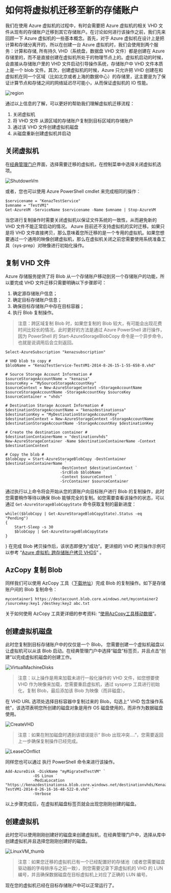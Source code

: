 # 如何将虚拟机迁移至新的存储账户 #

我们在使用 Azure 虚拟机的过程中，有时会需要把 Azure 虚拟机的相关 VHD 文件从现有的存储账户迁移到其它存储账户。在讨论如何进行该操作之前，我们先来回顾一下 Azure 虚拟机的一些基本概念。首先，对于 Azure 虚拟机在设计上是把计算和存储分离开的，所以在创建一台 Azure 虚拟机时，我们会使用到两个服务：计算和存储, 所有持久 VHD（系统盘，数据盘 VHD 文件）都是创建在 Azure 存储里的，而不是直接创建在虚拟机所处于的物理节点上的。虚拟机启动的时候，会直接从存储账户里的 VHD 文件启动引导操作系统，存储账户中 VHD 文件本质上是一个 blob 文件。其次，创建虚拟机的时候，Azure 只允许把 VHD 创建在和虚拟机在同一个区域（比如北京或者上海的数据中心）的存储里，这主要是为了保证计算节点和存储之间的网络延迟尽可能小，从而保证虚拟机的 IO 性能。

![region](./media/aog-virtual-machine-migrate-storage/region.png)

通过以上信息的了解，可以更好的帮助我们理解虚拟机迁移流程：

1. 关闭虚拟机
2. 将 VHD 文件 从源区域的存储账户复制到目标区域的存储账户
3. 通过该 VHD 文件创建虚拟机磁盘
4. 从磁盘重新创建虚拟机并启动

## 关闭虚拟机 ##

在[经典管理门户](https://manage.windowsazure.cn/)界面，选择需要迁移的虚拟机，在控制菜单中选择关闭虚拟机选项。

![ShutdownVm](./media/aog-virtual-machine-migrate-storage/ShutdownVm.png)

或者，您也可以使用 Azure PowerShell cmdlet 来完成相同的操作：

	$servicename = "KenazTestService"
	$vmname = "TestVM1"
	Get-AzureVM -ServiceName $servicename -Name $vmname | Stop-AzureVM

当您进行复制操作时需要关闭虚拟机以保证文件系统的一致性，从而避免新的 VHD 文件不能正常启动的情况。 Azure 目前还不支持虚拟机的实时迁移。如果只是将 VHD 文件直接拷贝，那么意味着您所迁移的是一个专用的虚拟机。如果您想要通过一个通用的映像创建虚拟机，那么在虚拟机关闭之前您需要使用系统准备工具（sys-prep）对映像进行初始化操作。 

## 复制 VHD 文件 ##

Azure 存储服务提供了将 Blob 从一个存储账户移动到另一个存储账户的功能，所以要完成 VHD 文件迁移只需要明确以下步骤即可：

1.	确定源存储账户信息；
2.	确定目标存储账户信息；
3.	确保目标存储账户中存在目标容器；
4.	执行 Blob 复制操作。

>注意：跨区域复制 Blob 时，如果您复制的 Blob 较大，有可能会出现花费时间比较长的情况。此时更好的方法是通过 Azure PowerShell 进行操作，因为 PowerShell 的 Start-AzureStorageBlobCopy 命令是一个异步命令，也就是说调用后会立刻返回。

	Select-AzureSubscription "kenazsubscription" 
	
	# VHD blob to copy #
	$blobName = "KenazTestService-TestVM1-2014-8-26-15-1-55-658-0.vhd" 
	
	# Source Storage Account Information #
	$sourceStorageAccountName = "kenazsa"
	$sourceKey = "MySourceStorageAccountKey"
	$sourceContext = New-AzureStorageContext –StorageAccountName $sourceStorageAccountName -StorageAccountKey $sourceKey  
	$sourceContainer = "vhds"
	
	# Destination Storage Account Information #
	$destinationStorageAccountName = "kenazdestinationsa"
	$destinationKey = "MyDestinationStorageAccountKey"
	$destinationContext = New-AzureStorageContext –StorageAccountName $destinationStorageAccountName -StorageAccountKey $destinationKey  
	
	# Create the destination container #
	$destinationContainerName = "destinationvhds"
	New-AzureStorageContainer -Name $destinationContainerName -Context $destinationContext 
	
	# Copy the blob # 
	$blobCopy = Start-AzureStorageBlobCopy -DestContainer $destinationContainerName `
	                        -DestContext $destinationContext `
	                        -SrcBlob $blobName `
	                        -Context $sourceContext `
	                        -SrcContainer $sourceContainer


通过执行以上命令将会开始从您的源账户向目标账户进行 Blob 的复制操作，此时您需要稍作等待以确保 Blob 能够完全的复制。如您需要查看该操作的状态，可以通过 `Get-AzureStorageBlobCopyState` 命令获取复制的最新进度：

	while(($blobCopy | Get-AzureStorageBlobCopyState).Status -eq "Pending")
	{
	    Start-Sleep -s 30
	    $blobCopy | Get-AzureStorageBlobCopyState
	}

}
在完成 Blob 拷贝操作后，该状态即便为“成功”。更详细的 VHD 拷贝操作示例可以参考  “[Azure 虚拟机: 跨存储账户拷贝 VHDS](https://docs.microsoft.com/en-us/azure/storage/storage-use-azcopy)” 。

## AzCopy 复制 Blob ##

同样我们可以使用 AzCopy 工具（[下载地址](http://aka.ms/downloadazcopy)）完成 Blob 的复制操作。如下是存储账户间的 Blob 复制命令：

	mycontainer1 https://destaccount.blob.core.windows.net/mycontainer2 /sourcekey:key1 /destkey:key2 abc.txt

关于如何使用 AzCopy 工具更详细的参考资料: “[使用AzCopy工具移动数据](https://docs.microsoft.com/zh-cn/azure/storage/storage-use-azcopy)”。

## 创建虚拟机磁盘 ##

此时您复制到目标存储账户中的仅仅是一个 Blob， 您需要创建一个虚拟机磁盘以让虚拟机可以从该 Blob 启动。在经典管理门户中选择“磁盘”标签页，并且点击“创建”以完成虚拟机磁盘的创建工作。

![VirtualMachineDisks](./media/aog-virtual-machine-migrate-storage/VirtualMachineDisks.png)

>注意：以上操作是用来加载未进行一般化操作的 VHD 文件，如您想要使 VHD 作为映像来加载，您需要重启虚拟机，通过 sysperp 工具进行初始化，复制 Blob，最后添加该 Blob 为映像（而非磁盘）。

在 VHD URL 选项处选择目标容器中复制过来的 Blob，勾选上“ VHD 包含操作系统”，该选项表明您所创建的磁盘对象是用作 OS 磁盘使用的，而非作为数据磁盘使用。

![CreateVHD](./media/aog-virtual-machine-migrate-storage/CreateVHD.png)

>注意：如果在附加磁盘时遇到该错误提示“ Blob 出现冲突….”，您需要返回上一步确保复制操作已经完成。

![LeaseCOnflict](./media/aog-virtual-machine-migrate-storage/LeaseCOnflict.png)

同样您也可以通过 执行 PowerShell 命令来进行该操作。

	Add-AzureDisk -DiskName "myMigratedTestVM" `
	            -OS Linux `
	            -MediaLocation "https://kenazdestinationsa.blob.core.windows.net/destinationvhds/KenazTestService-TestVM1-2014-8-26-16-16-48-522-0.vhd" `
	            -Verbose

以上步骤完成后，在虚拟机磁盘标签页就会出现您刚刚创建的磁盘。

## 创建虚拟机 ##

此时您可以使用刚刚创建好的磁盘来创建虚拟机，在经典管理门户中，选择从库中创建虚拟机并且选择您刚刚创建好的磁盘。

![LinuxVM_thumb](./media/aog-virtual-machine-migrate-storage/LinuxVM_thumb.png)

>注意：如果您迁移的虚拟机已有一个已经配置好的存储池（或者您需要磁盘驱动器的字母排序与之前一致），则您需要记录下源虚拟机的 VHD 的 LUN 编号，并且确保数据磁盘在目标虚拟机上对应了正确的 LUN 编号。

现在您的虚拟机已经在目标存储账户中可以正常运行了。

